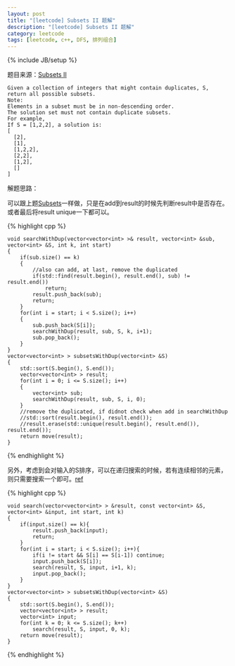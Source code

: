 ```yaml
---
layout: post
title: "[leetcode] Subsets II 题解"
description: "[leetcode] Subsets II 题解"
category: leetcode 
tags: [leetcode, c++, DFS, 排列组合]
---
```

{% include JB/setup %}


题目来源：[Subsets II ](https://oj.leetcode.com/problems/subsets-ii/)

>
	Given a collection of integers that might contain duplicates, S, return all possible subsets.
	Note:
	Elements in a subset must be in non-descending order.
	The solution set must not contain duplicate subsets.
	For example,
	If S = [1,2,2], a solution is:
	[
	  [2],
	  [1],
	  [1,2,2],
	  [2,2],
	  [1,2],
	  []
	]

解题思路：

可以跟上题[Subsets](http://tl3shi.github.io/subsets.html)一样做，只是在add到result的时候先判断result中是否存在。 或者最后将result unique一下都可以。

{% highlight cpp %}
	
	void searchWithDup(vector<vector<int> >& result, vector<int> &sub, vector<int> &S, int k, int start)
	{
	    if(sub.size() == k)
	    {
	        //also can add, at last, remove the duplicated
	        if(std::find(result.begin(), result.end(), sub) != result.end())
	            return;
	        result.push_back(sub);
	        return;
	    }
	    for(int i = start; i < S.size(); i++)
	    {
	        sub.push_back(S[i]);
	        searchWithDup(result, sub, S, k, i+1);
	        sub.pop_back();
	    }
	}
	vector<vector<int> > subsetsWithDup(vector<int> &S)
	{
	    std::sort(S.begin(), S.end());
	    vector<vector<int> > result;
	    for(int i = 0; i <= S.size(); i++)
	    {
	        vector<int> sub;
	        searchWithDup(result, sub, S, i, 0);
	    }
	    //remove the duplicated, if didnot check when add in searchWithDup
	    //std::sort(result.begin(), result.end());
	    //result.erase(std::unique(result.begin(), result.end()), result.end());
	    return move(result);
	}
{% endhighlight %}

另外，考虑到会对输入的S排序，可以在递归搜索的时候，若有连续相邻的元素，则只需要搜索一个即可。[ref](http://www.cnblogs.com/x1957/p/3517989.html)

{% highlight cpp %}
	
	void search(vector<vector<int> > &result, const vector<int> &S, vector<int> &input, int start, int k)
    {
        if(input.size() == k){
            result.push_back(input);
            return;
        }
        for(int i = start; i < S.size(); i++){
            if(i != start && S[i] == S[i-1]) continue;
            input.push_back(S[i]);
            search(result, S, input, i+1, k);
            input.pop_back();
        }
    }
    vector<vector<int> > subsetsWithDup(vector<int> &S) 
    {
        std::sort(S.begin(), S.end());
        vector<vector<int> > result;
        vector<int> input;
        for(int k = 0; k <= S.size(); k++)
            search(result, S, input, 0, k);
        return move(result);
    }
{% endhighlight %}
